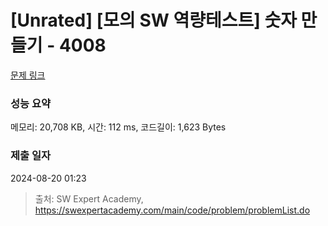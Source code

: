 # [Unrated] [모의 SW 역량테스트] 숫자 만들기 - 4008 

[문제 링크](https://swexpertacademy.com/main/code/problem/problemDetail.do?contestProbId=AWIeRZV6kBUDFAVH) 

### 성능 요약

메모리: 20,708 KB, 시간: 112 ms, 코드길이: 1,623 Bytes

### 제출 일자

2024-08-20 01:23



> 출처: SW Expert Academy, https://swexpertacademy.com/main/code/problem/problemList.do